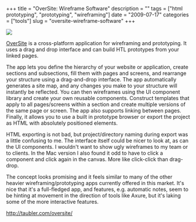 +++
title = "OverSite: Wireframe Software"
description = ""
tags = ["html prototyping", "prototyping", "wireframing"]
date = "2009-07-17"
categories = ["tools"]
slug = "oversite-wireframe-software"
+++


<div class="tool-screenshot mb1"><a href="http://taubler.com/oversite/"><img id='bluga-thumbnail-2794' class='bluga-thumbnail custom' src='http://media.konigi.com/bluga/
wt5230daa056ca8_custom.jpg'/></a></div><p><a href="http://taubler.com/oversite/">OverSite</a> is a cross-platform application for wireframing and prototyping. It uses a drag and drop interface and can build HTL prototypes from your linked pages.</p>
<p>The app lets you define the hierarchy of your website or application, create sections and subsections, fill them with pages and screens, and rearrange your structure using a drag-and-drop interface. The app automatically generates a site map, and any changes you make to your structure will instantly be reflected. You can then wireframes using the UI component library and create your own reusable components. Construct templates that apply to all pages/screens within a section and create multiple versions of the same page or screen. The app also supports linking between pages. Finally, it allows you to use a built in prototype browser or export the project as HTML with absolutely positioned elements.</p>
<p>HTML exporting is not bad, but project/directory naming during export was a little confusing to me. The interface itself could be nicer to look at, as can the UI components. I wouldn't want to show ugly wireframes to my team or to clients. In the Mac version I also found it odd to have to click a component and click again in the canvas. More like click-click than drag-drop.</p>
<p>The concept looks promising and it feels similar to many of the other heavier wireframing/prototyping apps currently offered in this market. It's nice that it's a full-fledged app, and features, e.g. automatic notes, seem to be hinting at movement in the direction of tools like Axure, but it's laking some of the more interactive features.</p>
  
<p><a href="http://taubler.com/oversite/">http://taubler.com/oversite/</a></p>
      
